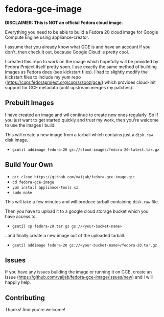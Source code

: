 fedora-gce-image
================
**DISCLAIMER: This is NOT an official Fedora cloud image.**


Everything you need to be able to build a Fedora 20 cloud image for Google
Compute Engine using appliance-creator.

I assume that you already know what GCE is and have an account if you don't,
then check it out, because Google Cloud is pretty cool.

I created this repo to work on the image which hopefully will be provided by
Fedora Project itself pretty soon. I use exactly the same method of building
images as Fedora does (see kickstart files). I had to slightly modify the
kickstart files to include my yum repo
(https://copr.fedoraproject.org/coprs/zooz/gce/) which provides cloud-init
support for GCE metadata (until upstream merges my patches).

## Prebuilt Images
I have created an image and wil continue to create new ones regularly. So if
you just want to get started quickly and trust my work, then you're welcome to
use the images I build.

This will create a new image from a tarball which contains just a `disk.raw`
disk image.

* `gcutil addimage fedora-20 gs://cloud-images/fedora-20-latest.tar.gz`

## Build Your Own
* `git clone https://github.com/vaijab/fedora-gce-image.git`
* `cd fedora-gce-image`
* `yum install appliance-tools xz`
* `sudo make`

This will take a few minutes and will produce tarball containing `disk.raw` file.

Then you have to upload it to a google cloud storage bucket which you have access to.
* `gsutil cp fedora-20.tar.gz gs://<your-bucket-name>`

..and finally create a new image out of the uploaded tarball.
* `gcutil addimage fedora-20 gs://<your-bucket-name>/fedora-20.tar.gz`

## Issues
If you have any issues building the image or running it on GCE, create an issue
(https://github.com/vaijab/fedora-gce-image/issues/new) and I will happily help.

## Contributing
Thanks! And you're welcome!

